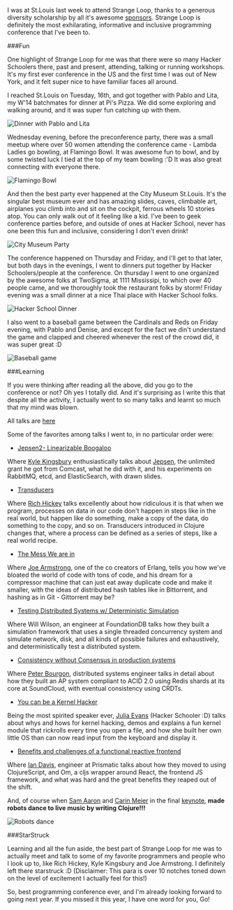<!-- 
.. title: The week of Strange Loop
.. slug: the-week-of-strange-loop
.. date: 2014-09-21 22:23:43 UTC-04:00
.. tags: Geek, HackerSchool, Fun, Conference
.. link: 
.. description: 
.. type: text
.. author: Madhumitha Viswanathan
-->

I was at St.Louis last week to attend Strange Loop, thanks to a generous diversity scholarship by all it's awesome [sponsors](https://thestrangeloop.com/sponsors). Strange Loop is definitely the most exhilarating, informative and inclusive programming conference that I've been to.

###Fun

One highlight of Strange Loop for me was that there were so many Hacker Schoolers there, past and present, attending, talking or running workshops. It's my first ever conference in the US and the first time I was out of New York, and it felt super nice to have familiar faces all around. 

I reached St.Louis on Tuesday, 16th, and got together with Pablo and Lita, my W'14 batchmates for dinner at Pi's Pizza. We did some exploring and walking around, and it was super fun catching up with them.

![Dinner with Pablo and Lita](/images/strangeloop/dinner1.jpg)

Wednesday evening, before the preconference party, there was a small meetup where over 50 women attending the conference came - Lambda Ladies go bowling, at Flamingo Bowl. It was awesome fun to bowl, and by some twisted luck I tied at the top of my team bowling :'D It was also great connecting with everyone there.

![Flamingo Bowl](/images/strangeloop/bowling.jpg)

And then the best party ever happened at the City Museum St.Louis. It's the singular best museum ever and has amazing slides, caves, climbable art, airplanes you climb into and sit on the cockpit, ferrous wheels 10 stories atop. You can only walk out of it feeling like a kid. I've been to geek conference parties before, and outside of ones at Hacker School, never has one been this fun and inclusive, considering I don't even drink!

![City Museum Party](/images/strangeloop/museum.jpg)

The conference happened on Thursday and Friday, and I'll get to that later, but both days in the evenings, I went to dinners put together by Hacker Schoolers/people at the conference. On thursday I went to one organized by the awesome folks at TwoSigma, at 1111 Mississipi, to which over 40 people came, and we thoroughly took the restaurant folks by storm! Friday evening was a small dinner at a nice Thai place with Hacker School folks.

![Hacker School Dinner](/images/strangeloop/dinner2.jpg)

I also went to a baseball game between the Cardinals and Reds on Friday evening, with Pablo and Denise, and except for the fact we din't understand the game and clapped and cheered whenever the rest of the crowd did, it was super great :D

![Baseball game](../images/strangeloop/baseball.jpg)


###Learning

If you were thinking after reading all the above, did you go to the conference or not? Oh yes I totally did. And it's surprising as I write this that despite all the activity, I actually went to so many talks and learnt so much that my mind was blown.

All talks are [here](https://www.youtube.com/channel/UC_QIfHvN9auy2CoOdSfMWDw/videos)

Some of the favorites among talks I went to, in no particular order were:

* [Jepsen2- Linearizable Boogaloo](https://www.youtube.com/watch?v=QdkS6ZjeR7Q)

Where [Kyle Kingsbury](https://twitter.com/aphyrr) enthusiastically talks about [Jepsen](https://github.com/aphyr/jepsen), the unlimited grant he got from Comcast, what he did with it, and his experiments on RabbitMQ, etcd, and ElasticSearch, with drawn slides. 

* [Transducers](https://www.youtube.com/watch?v=6mTbuzafcII)

Where [Rich Hickey](https://twitter.com/richhickey) talks excellently about how ridiculous it is that when we program, processes on data in our code don't happen in steps like in the real world, but happen like do something, make a copy of the data, do something to the copy, and so on. Transducers introduced in Clojure changes that, where a process can be defined as a series of steps, like a real world recipe.

* [The Mess We are in](https://www.youtube.com/watch?v=lKXe3HUG2l4)

Where [Joe Armstrong](https://twitter.com/joeerl), one of the co creators of Erlang, tells you how we've bloated the world of code with tons of code, and his dream for a compressor machine that can just eat away duplicate code and make it smaller, with the ideas of distributed hash tables like in Bittorrent, and hashing as in Git - Gittorrent may be?

* [Testing Distributed Systems w/ Deterministic Simulation](https://www.youtube.com/watch?v=4fFDFbi3toc)

Where Will Wilson, an engineer at FoundationDB talks how they built a simulation framework that uses a single threaded concurrency system and simulate network, disk, and all kinds of possible failures and exhaustively, and deterministically test a distributed system. 

* [Consistency without Consensus in production systems](https://www.youtube.com/watch?v=em9zLzM8O7c)

Where [Peter Bourgon](https://twitter.com/peterbourgon), distributed systems engineer talks in detail about how they built an AP system compliant to ACID 2.0 using Redis shards at its core at SoundCloud, with eventual consistency using CRDTs. 

* [You can be a Kernel Hacker](https://www.youtube.com/watch?v=0IQlpFWTFbM)

Being the most spirited speaker ever, [Julia Evans](https://twitter.com/b0rk) (Hacker Schooler :D) talks about whys and hows for kernel hacking, demos and explains a fun kernel module that rickrolls every time you open a file, and how she built her own little OS than can now read input from the keyboard and display it.

* [Benefits and challenges of a functional reactive frontend](https://www.youtube.com/watch?v=TihhFQjtiZU)

Where [Ian Davis](https://twitter.com/jungziege), engineer at Prismatic talks about how they moved to using ClojureScript, and Om, a cljs wrapper around React, the frontend JS framework, and what was hard and the great benefits they reaped out of the shift.

And, of course when [Sam Aaron](https://twitter.com/samaaron) and [Carin Meier](https://twitter.com/gigasquid) in the final [keynote](https://www.youtube.com/watch?v=3_zW63dcZB0), **made robots dance to live music by writing Clojure!!!**

![Robots dance](../images/strangeloop/robots.jpg)

###StarStruck

Learning and all the fun aside, the best part of Strange Loop for me was to actually meet and talk to some of my favorite programmers and people who I look up to, like Rich Hickey, Kyle Kingsbury and Joe Armstrong. I definitely left there starstruck :D (Disclaimer: This para is over 10 notches toned down on the level of excitement I actually feel for this!)


So, best programming conference ever, and I'm already looking forward to going next year. If you missed it this year, I have one word for you, Go!





